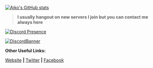 [![Aiko's GitHub stats](https://github-readme-stats.vercel.app/api?username=AikoNee&theme=nightowl&show_icons=true)](https://yueaiko.ml)
<picture>
  <source media="(prefers-color-scheme: dark)" srcset="https://media.discordapp.net/attachments/952158783285628968/965261264148373576/Aiko.gif">

> **I usually hangout on new servers I join but you can contact me always here**

  [![Discord Presence](https://api.lanyard.rest/v1/users/517142172844425221)](https://discord.com/users/517142172844425221)
  
[![DiscordBanner](https://invidget.switchblade.xyz/uEs2xYhY5c)](https://discord.gg/uEs2xYhY5c)

 **Other Useful Links:**

 [Website](https://yueaiko.ml) **|** [Twitter](https://twitter.com/NeeAiko) **|** [Facebook](https://fb.me/AikoNeeSama)
